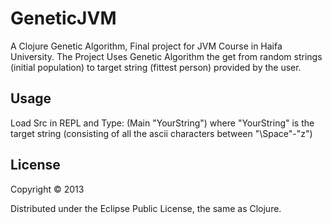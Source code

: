 # GeneticJVM

A Clojure Genetic Algorithm, Final project for JVM Course in Haifa University.
The Project Uses Genetic Algorithm the get from random strings (initial population) to target string (fittest person) provided by the user.

## Usage

Load Src in REPL and Type:
(Main "YourString")
where "YourString" is the target string (consisting of all the ascii characters between "\Space"-"z")

## License

Copyright © 2013

Distributed under the Eclipse Public License, the same as Clojure.
